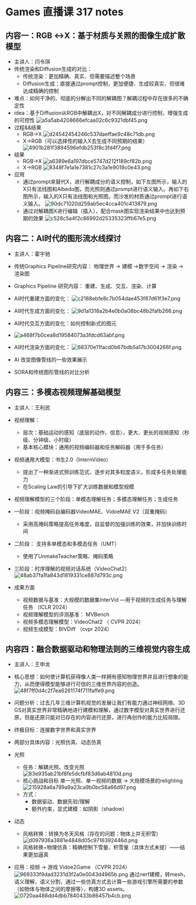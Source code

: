 # Games 直播课 317 notes
## 内容一：RGB ↔X：基于材质与关照的图像生成扩散模型
- 主讲人：闫令琪
- 传统渲染和Diffusion生成的对比：
	- 传统渲染：更加精确、真实、但需要描述整个场景
	- Diffusion生成：直接通过prompt控制，更加便捷、生成较真实、但很难达成精确的控制
- 难点：如何干净的、彻底的分解出不同的解耦图？解耦过程中存在很多的不确定性
- idea：基于Diffusion从RGB中解耦出X，对不同解耦成分进行控制，增强生成的可控性
![a5a5ab4208666efcaa02c6c9321dbf45.png](../_resources/a5a5ab4208666efcaa02c6c9321dbf45.png)
- 过程&&结果
	- RGB->X
	![d24542454246c537daeffae9c48c71db.png](../_resources/d24542454246c537daeffae9c48c71db.png)
	- X->RGB（可以选择性的输入X去生成不同预期的结果）
	![4901b281f3894596efdb253f8c3fd4f7.png](../_resources/4901b281f3894596efdb253f8c3fd4f7.png)
- 结果
	- RGB->X
	![a6389e6a197dbce5747d212f189cf82b.png](../_resources/a6389e6a197dbce5747d212f189cf82b.png)
	- X->RGB
	![8348f7e1a1e7381c27c3a1e9019c0e43.png](../_resources/8348f7e1a1e7381c27c3a1e9019c0e43.png)
- 应用
	- 通过prompt来替代X，进行解耦成分的语义控制，如下左图所示，输入的X只有法线图和Albedo图，而光照则通过prompt进行语义输入。再如下右图所示，输入的X只有法线图和光照图，而沙发的材质通过prompt进行语义输入。
	![90dc71020d259ab5ec4cca401c413879.png](../_resources/90dc71020d259ab5ec4cca401c413879.png)
	- 通过对解耦图X进行编辑（插入），配合mask图实现渲染结果中也达到预期的效果
	![c528c5a4f2c86992d25335323ffb67e5.png](../_resources/c528c5a4f2c86992d25335323ffb67e5.png)
## 内容二：AI时代的图形流水线探讨
- 主讲人：霍宇驰
- 传统Graphics Pipeline研究内容：
物理世界 -> 建模 ->数字空间 -> 渲染 -> 渲染图

- Graphics Pipeline 研究内容：
重建、生成、交互、渲染、计算

- AI时代重建方面的变化：
![c2188ebfe8c7b054dae453f87d61f3e7.png](../_resources/c2188ebfe8c7b054dae453f87d61f3e7.png)

- AI时代生成方面的变化：
 ![9d1a1318a2b4e0b0a08bc48b2fafb266.png](../_resources/9d1a1318a2b4e0b0a08bc48b2fafb266.png)

- AI时代交互方面的变化：如何控制新式的图元
- ![a468f7b0cea8d19584073a3fdcd63abf.png](../_resources/a468f7b0cea8d19584073a3fdcd63abf.png)

- AI时代渲染方面的变化：
![68370e11facd0b67bdb5a17b3004266f.png](../_resources/68370e11facd0b67bdb5a17b3004266f.png)

 - AI 改变图像管线的一些效果展示
 - SORA和传统图形管线的对比分析

## 内容三：多模态视频理解基础模型
- 主讲人：王利民
- 视频理解：
	- 层次：基础运动的感知（底层的动作、信息），更大、更长的视频感知（秒级、分钟级、小时级）
	- 基本核心模块：通用的视频编码器和任务解码器（用于多任务）
	
- 视频通用大模型：书生2.0（InternVideo）
	- 提出了一种渐进式预训练范式、逐步对其多粒度语义，形成多任务处理能力
	- 在Scaling Law的引导下扩大训练数据和模型规模

- 视频理解模型的三个阶段：单模态理解任务；多模态理解任务；生成任务
- 一阶段：视频掩码自编码器VideoMAE、VidoeMAE V2（双重掩码）
	-	采用高掩码策略提高任务难度，自监督的加强训练的效果，并加快训练时间
- 二阶段： 支持多单模态和多模态任务（UMT）
	- 使用了UnmakeTeacher策略、掩码策略
- 三阶段：时序理解的视频对话系统（VideoChat2） 
 ![48ab37fa1fa843d1819331ce887d793c.png](../_resources/48ab37fa1fa843d1819331ce887d793c.png)
 

- 成果方面
	- 视频数据与基准：大规模的数据集InterVid —用于视频的生成任务与理解任务  （ICLR 2024）
	- 视频理解模型的评测基准： MVBench
	- 视频多模态理解模型：VideoChat2 （ CVPR 2024）
	- 视频生成模型：BIVDiff （cvpr 2024）

## 内容四：融合数据驱动和物理法则的三维视觉内容生成
- 主讲人：王申龙

- 核心思想：如何使计算机获得像人类一样拥有感知物理世界并且进行想象的能力，从而使得模型能够进行可信的三维世界内容的创造。
![48f7ff0d4c2f7ea6261174f711faffe9.png](../_resources/48f7ff0d4c2f7ea6261174f711faffe9.png)

- 问题分析：过去几年三维计算机视觉的发展让我们有能力通过神经网络、3D GS对真实世界非常精确地进行建模和理解，通过数字模型对真实世界进行还原，但是还原只能对已存在的内容进行还原，进行再创作的能力比较局限。 
- 终极目标：连接数字世界和真实世界
- 两部分具体内容：光照仿真、动态仿真
- 光照
	- 任务：解耦光照、改变光照
![83e935ab21bf8fe5dcfbf83d6ab4810d.png](../_resources/83e935ab21bf8fe5dcfbf83d6ab4810d.png)
	- 核心挑战和目标
	单一光照、单一视频的数据 -> 大规模场景的relighting
	![215928a6a789a9a23ca9b0bc58a66d97.png](../_resources/215928a6a789a9a23ca9b0bc58a66d97.png)
	- 方式：
		- 数据驱动、数据先验/理解
		- 额外约束，显式建模：如阴影（shadow）
- 动态
	- 风格转换：转换为冬天风格（存在的问题：物体上并无积雪）
	![d097936a3881e4848d05c9716392446d.png](../_resources/d097936a3881e4848d05c9716392446d.png)
	- 风格转换+物理仿真：精确控制下雪量、积雪量（具体方式未提）——结果更加逼真
- 应用：视频 -> 游戏 Vidoe2Game （CVPR 2024）
![969333f9dad3231d3f2a0e0043d4965b.png](../_resources/969333f9dad3231d3f2a0e0043d4965b.png)
通过nerf建模，转mesh，语义理解，语义分割，通过一些仿真方式去计算一些游戏引擎所需要的参数（如物体与物体之间的摩擦等），构建3D assets。
![0720aa488dd4dbb7840433b86457b4cb.png](../_resources/0720aa488dd4dbb7840433b86457b4cb.png)